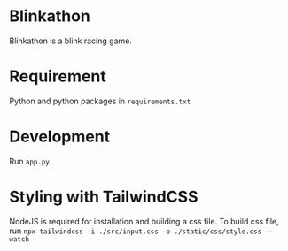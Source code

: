 # Blinkathon
Blinkathon is a blink racing game.


# Requirement
Python and python packages in `requirements.txt`

# Development
Run `app.py`.

# Styling with TailwindCSS
NodeJS is required for installation and building a css file. 
To build css file, run `npx tailwindcss -i ./src/input.css -o ./static/css/style.css --watch`
